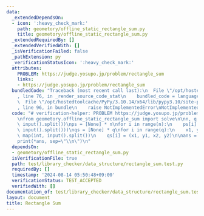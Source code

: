 ```yaml
---
data:
  _extendedDependsOn:
  - icon: ':heavy_check_mark:'
    path: geometory/offline_static_rectangle_sum.py
    title: geometory/offline_static_rectangle_sum.py
  _extendedRequiredBy: []
  _extendedVerifiedWith: []
  _isVerificationFailed: false
  _pathExtension: py
  _verificationStatusIcon: ':heavy_check_mark:'
  attributes:
    PROBLEM: https://judge.yosupo.jp/problem/rectangle_sum
    links:
    - https://judge.yosupo.jp/problem/rectangle_sum
  bundledCode: "Traceback (most recent call last):\n  File \"/opt/hostedtoolcache/PyPy/3.10.14/x64/lib/pypy3.10/site-packages/onlinejudge_verify/documentation/build.py\"\
    , line 76, in _render_source_code_stat\n    bundled_code = language.bundle(\n\
    \  File \"/opt/hostedtoolcache/PyPy/3.10.14/x64/lib/pypy3.10/site-packages/onlinejudge_verify/languages/python.py\"\
    , line 96, in bundle\n    raise NotImplementedError\nNotImplementedError\n"
  code: "# verification-helper: PROBLEM https://judge.yosupo.jp/problem/rectangle_sum\n\
    \nfrom geometory.offline_static_rectangle_sum import solve\n\nn, q = map(int,\
    \ input().split())\nps = [None] * n\nfor i in range(n):\n    ps[i] = tuple(map(int,\
    \ input().split()))\nqs = [None] * q\nfor i in range(q):\n    x1, y1, x2, y2 =\
    \ map(int, input().split())\n    qs[i] = (x1, y1, x2, y2)\n\nans = solve(ps, qs)\n\
    print(*ans, sep=\"\\n\")\n"
  dependsOn:
  - geometory/offline_static_rectangle_sum.py
  isVerificationFile: true
  path: test/library_checker/data_structure/rectangle_sum.test.py
  requiredBy: []
  timestamp: '2024-08-14 05:50:48+09:00'
  verificationStatus: TEST_ACCEPTED
  verifiedWith: []
documentation_of: test/library_checker/data_structure/rectangle_sum.test.py
layout: document
title: Rectangle Sum
---
```

